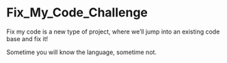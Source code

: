 # Fix_My_Code_Challenge
Fix my code is a new type of project, where we’ll jump into an existing code base and fix it!

Sometime you will know the language, sometime not.
